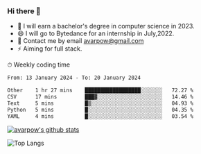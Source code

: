 ### Hi there 👋
<!--I have been a GitHub member for [![Years Badge](https://badges.pufler.dev/years/avarpow)](https://badges.pufler.dev)-->
- 🌱 I will earn a bachelor's degree in computer science in 2023.
- 😄 I will go to Bytedance for an internship in July,2022.
- 💬 Contact me by email avarpow@gmail.com
- ⚡ Aiming for full stack.

<!--💻 Coding Activity Logging

[![Commits Badge](https://badges.pufler.dev/commits/weekly/avarpow)](https://badges.pufler.dev)-->

⏱ Weekly coding time
<!--START_SECTION:waka-->

```txt
From: 13 January 2024 - To: 20 January 2024

Other    1 hr 27 mins    ██████████████████░░░░░░░   72.27 %
CSV      17 mins         ███▓░░░░░░░░░░░░░░░░░░░░░   14.46 %
Text     5 mins          █▒░░░░░░░░░░░░░░░░░░░░░░░   04.93 %
Python   5 mins          █░░░░░░░░░░░░░░░░░░░░░░░░   04.35 %
YAML     4 mins          █░░░░░░░░░░░░░░░░░░░░░░░░   03.54 %
```

<!--END_SECTION:waka-->

[![avarpow's github stats](https://github-readme-stats.vercel.app/api?username=avarpow&count_private=true&show_icons=true&hide=issues&hide_border=true)](https://github.com/anuraghazra/github-readme-stats)

![Top Langs](https://github-readme-stats.vercel.app/api/top-langs/?username=avarpow&layout=compact&hide_border=true) 
<!--[![avarpow's wakatime stats](https://github-readme-stats.vercel.app/api/wakatime?username=avarpow)](https://github.com/anuraghazra/github-readme-stats)-->
